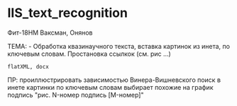 # IIS_text_recognition

Фит-18НМ
Ваксман, Онянов

ТЕМА:	- Обработка квазинаучного текста, вставка картинок из инета, по ключевым словам. Простановка ссылкок (см. рис ...)

	flatXML, docx

ПР: проиллюстрировать зависимостью Винера-Вишневского
	поиск в инете картинки по ключевым словам выбирает похожие на график
	подпись "рис. N-номер подпись [M-номер]"
